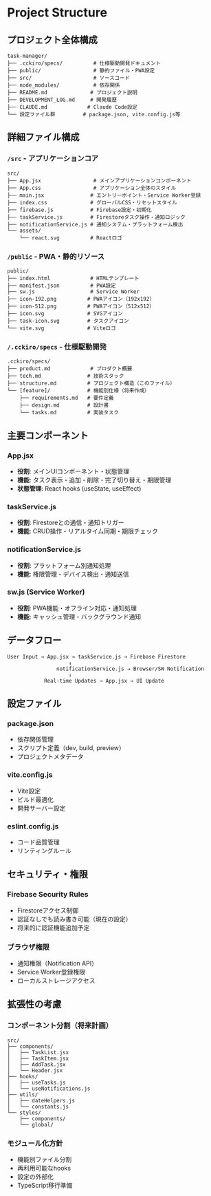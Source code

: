 # Project Structure

## プロジェクト全体構成
```
task-manager/
├── .cckiro/specs/          # 仕様駆動開発ドキュメント
├── public/                 # 静的ファイル・PWA設定
├── src/                    # ソースコード
├── node_modules/           # 依存関係
├── README.md              # プロジェクト説明
├── DEVELOPMENT_LOG.md     # 開発履歴
├── CLAUDE.md             # Claude Code設定
└── 設定ファイル群         # package.json, vite.config.js等
```

## 詳細ファイル構成

### `/src` - アプリケーションコア
```
src/
├── App.jsx                 # メインアプリケーションコンポーネント
├── App.css                 # アプリケーション全体のスタイル
├── main.jsx               # エントリーポイント・Service Worker登録
├── index.css              # グローバルCSS・リセットスタイル
├── firebase.js            # Firebase設定・初期化
├── taskService.js         # Firestoreタスク操作・通知ロジック
├── notificationService.js # 通知システム・プラットフォーム検出
└── assets/
    └── react.svg          # Reactロゴ
```

### `/public` - PWA・静的リソース
```
public/
├── index.html             # HTMLテンプレート
├── manifest.json          # PWA設定
├── sw.js                  # Service Worker
├── icon-192.png          # PWAアイコン（192x192）
├── icon-512.png          # PWAアイコン（512x512）
├── icon.svg              # SVGアイコン
├── task-icon.svg         # タスクアイコン
└── vite.svg              # Viteロゴ
```

### `/.cckiro/specs` - 仕様駆動開発
```
.cckiro/specs/
├── product.md             # プロダクト概要
├── tech.md               # 技術スタック
├── structure.md          # プロジェクト構造（このファイル）
└── [feature]/            # 機能別仕様（将来作成）
    ├── requirements.md   # 要件定義
    ├── design.md         # 設計書
    └── tasks.md          # 実装タスク
```

## 主要コンポーネント

### App.jsx
- **役割**: メインUIコンポーネント・状態管理
- **機能**: タスク表示・追加・削除・完了切り替え・期限管理
- **状態管理**: React hooks (useState, useEffect)

### taskService.js
- **役割**: Firestoreとの通信・通知トリガー
- **機能**: CRUD操作・リアルタイム同期・期限チェック

### notificationService.js
- **役割**: プラットフォーム別通知処理
- **機能**: 権限管理・デバイス検出・通知送信

### sw.js (Service Worker)
- **役割**: PWA機能・オフライン対応・通知処理
- **機能**: キャッシュ管理・バックグラウンド通知

## データフロー

```
User Input → App.jsx → taskService.js → Firebase Firestore
                    ↓
                notificationService.js → Browser/SW Notification
                    ↓
            Real-time Updates → App.jsx → UI Update
```

## 設定ファイル

### package.json
- 依存関係管理
- スクリプト定義（dev, build, preview）
- プロジェクトメタデータ

### vite.config.js
- Vite設定
- ビルド最適化
- 開発サーバー設定

### eslint.config.js
- コード品質管理
- リンティングルール

## セキュリティ・権限

### Firebase Security Rules
- Firestoreアクセス制御
- 認証なしでも読み書き可能（現在の設定）
- 将来的に認証機能追加予定

### ブラウザ権限
- 通知権限（Notification API）
- Service Worker登録権限
- ローカルストレージアクセス

## 拡張性の考慮

### コンポーネント分割（将来計画）
```
src/
├── components/
│   ├── TaskList.jsx
│   ├── TaskItem.jsx
│   ├── AddTask.jsx
│   └── Header.jsx
├── hooks/
│   ├── useTasks.js
│   └── useNotifications.js
├── utils/
│   ├── dateHelpers.js
│   └── constants.js
└── styles/
    ├── components/
    └── global/
```

### モジュール化方針
- 機能別ファイル分割
- 再利用可能なhooks
- 設定の外部化
- TypeScript移行準備